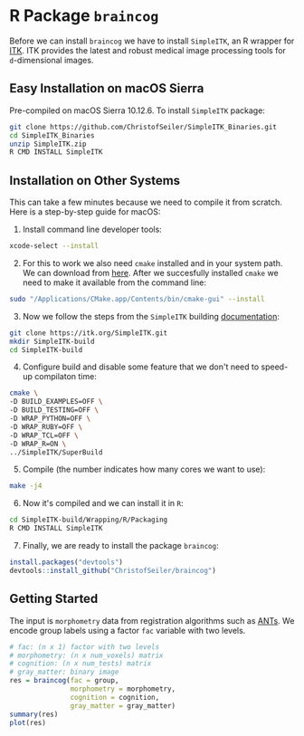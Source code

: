 # R Package `braincog`

Before we can install `braincog` we have to install `SimpleITK`, an R wrapper for [ITK](https://itk.org/). ITK provides the latest and robust medical image processing tools for `d`-dimensional images. 

## Easy Installation on macOS Sierra

Pre-compiled on macOS Sierra 10.12.6. To install `SimpleITK` package:

```bash
git clone https://github.com/ChristofSeiler/SimpleITK_Binaries.git
cd SimpleITK_Binaries
unzip SimpleITK.zip
R CMD INSTALL SimpleITK
```

## Installation on Other Systems

This can take a few minutes because we need to compile it from scratch. Here is a step-by-step guide for macOS:

1. Install command line developer tools:

```bash
xcode-select --install
```

2. For this to work we also need `cmake` installed and in your system path. We can download from [here](https://cmake.org/download/). After we succesfully installed `cmake` we need to make it available from the command line:

```bash
sudo "/Applications/CMake.app/Contents/bin/cmake-gui" --install
```

3. Now we follow the steps from the `SimpleITK` building [documentation](https://simpleitk.readthedocs.io/en/master/Documentation/docs/source/building.html):

```bash
git clone https://itk.org/SimpleITK.git
mkdir SimpleITK-build
cd SimpleITK-build
```

4. Configure build and disable some feature that we don't need to speed-up compilaton time:

```bash
cmake \
-D BUILD_EXAMPLES=OFF \
-D BUILD_TESTING=OFF \
-D WRAP_PYTHON=OFF \
-D WRAP_RUBY=OFF \
-D WRAP_TCL=OFF \
-D WRAP_R=ON \
../SimpleITK/SuperBuild
```

5. Compile (the number indicates how many cores we want to use):

```bash
make -j4
```

6. Now it's compiled and we can install it in `R`:

```bash
cd SimpleITK-build/Wrapping/R/Packaging
R CMD INSTALL SimpleITK
```

7. Finally, we are ready to install the package `braincog`:

```r
install.packages("devtools")
devtools::install_github("ChristofSeiler/braincog")
```

## Getting Started

The input is `morphometry` data from registration algorithms such as [ANTs](https://github.com/ANTsX/ANTs). We encode group labels using a factor `fac` variable with two levels. 

``` r
# fac: (n x 1) factor with two levels
# morphometry: (n x num_voxels) matrix
# cognition: (n x num_tests) matrix
# gray_matter: binary image
res = braincog(fac = group,
               morphometry = morphometry, 
               cognition = cognition,
               gray_matter = gray_matter)
summary(res)
plot(res)
```
